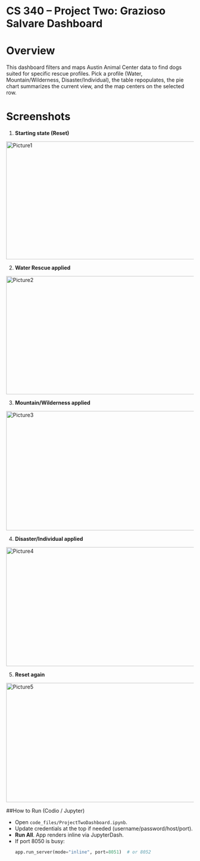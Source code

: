 # CS 340 – Project Two: Grazioso Salvare Dashboard

# Overview
This dashboard filters and maps Austin Animal Center data to find dogs suited for specific rescue profiles. Pick a profile (Water, Mountain/Wilderness, Disaster/Individual), the table repopulates, the pie chart summarizes the current view, and the map centers on the selected row.

# Screenshots

1. **Starting state (Reset)**  

<img width="623" height="317" alt="Picture1" src="https://github.com/user-attachments/assets/3d789747-d0d1-4e90-bafe-4138a67d4762" />

2. **Water Rescue applied**
   
<img width="624" height="318" alt="Picture2" src="https://github.com/user-attachments/assets/1149f054-0fba-4891-a9df-8e678daefc95" />

3. **Mountain/Wilderness applied**
   
<img width="622" height="321" alt="Picture3" src="https://github.com/user-attachments/assets/05083794-aa32-4064-80ee-9c77617c0670" />

4. **Disaster/Individual applied**
   
<img width="623" height="320" alt="Picture4" src="https://github.com/user-attachments/assets/1327ee0c-d5cc-498a-abfd-69b84d03ce80" />

5. **Reset again**
   
<img width="623" height="321" alt="Picture5" src="https://github.com/user-attachments/assets/54d5c956-5671-4ae3-81eb-1b63a279a40c" />



##How to Run (Codio / Jupyter)
- Open `code_files/ProjectTwoDashboard.ipynb`.
- Update credentials at the top if needed (username/password/host/port).
- **Run All**. App renders inline via JupyterDash.  
- If port 8050 is busy:  
  ```python
  app.run_server(mode="inline", port=8051)  # or 8052
